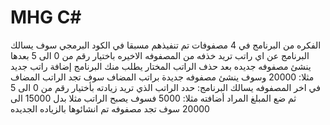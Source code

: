 # MHG C#
الفكره من البرنامج في 4 مصفوفات تم تنفيذهم مسبقا في الكود البرمجي 
سوف يسالك البرنامج عن اي راتب تريد خذفه من المصفوفه الاخيره باختيار رقم من 0 الى 5
بعدها ينشئ مصفوفه جديده بعد حذف الراتب المختار يطلب منك البرنامج إضافة راتب جديد مثلا: 20000 وسوف ينشئ مصفوفه جديدة براتب المضاف سوف تجد الراتب المضاف في اخر المصفوفه
يسالك البرنامج: حدد الراتب الذي تريد زيادته بأختيار رقم من 0 الى 5 ثم ضع المبلغ المراد أضافته مثلا: 5000 فسوف يصبح الراتب مثلا بدل 15000 الى 20000
سوف تجد مصفوفه تم انشائوها بالزياده الجديده

